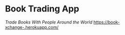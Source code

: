 # Book Trading App
*Trade Books With People Around the World*
[https://book-xchange-.herokuapp.com/](https://book-xchange-.herokuapp.com/)
